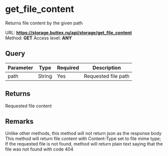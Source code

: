 # get_file_content
Returns file content by the given path

URL: **https://storage.buttex.ru/api/storage/get_file_content** \
Method: **GET**
Access level: **ANY**

## Query
| Parameter | Type   | Required | Description         |
|-----------|--------|----------|---------------------|
| path      | String | Yes      | Requested file path |

## Returns
Requested file content

## Remarks
Unlike other methods, this method will not return json as the response body\
This method will return file content with Content-Type set to file mime type; \
If the requested file is not found, method will return plain text saying that
the file was not found with code 404